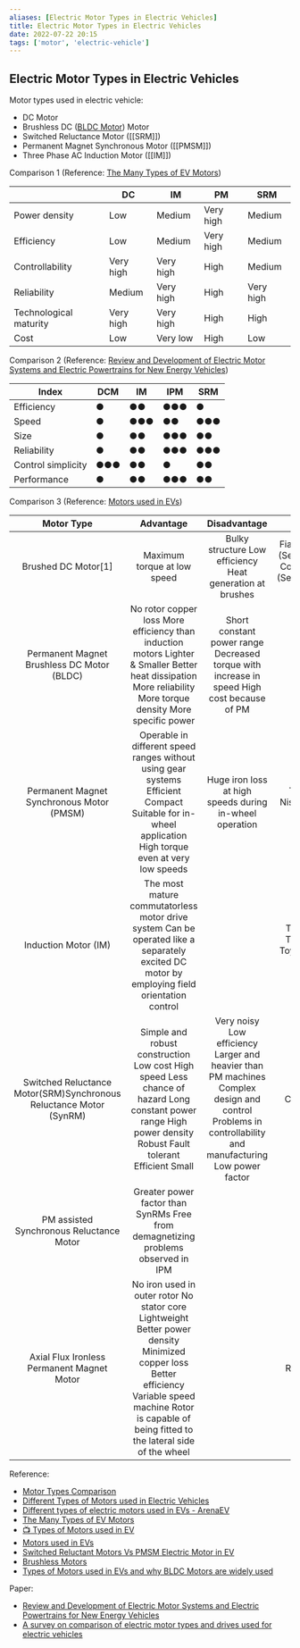 ```yaml
---
aliases: [Electric Motor Types in Electric Vehicles]
title: Electric Motor Types in Electric Vehicles
date: 2022-07-22 20:15
tags: ['motor', 'electric-vehicle']
---
```


## Electric Motor Types in Electric Vehicles

Motor types used in electric vehicle:

- DC Motor
- Brushless DC ([BLDC Motor](../BLDC/BLDC-motor.md)) Motor
- Switched Reluctance Motor ([[SRM]])
- Permanent Magnet Synchronous Motor ([[PMSM]])
- Three Phase AC Induction Motor ([[IM]])

Comparison 1 (Reference: [The Many Types of EV Motors](https://www.engineering.com/story/the-many-types-of-ev-motors))

|                        | DC        | IM        | PM        | SRM       |
| ---------------------- | --------- | --------- | --------- | --------- |
| Power density          | Low       | Medium    | Very high | Medium    |
| Efficiency             | Low       | Medium    | Very high | Medium    |
| Controllability        | Very high | Very high | High      | Medium    |
| Reliability            | Medium    | Very high | High      | Very high |
| Technological maturity | Very high | Very high | High      | High      |
| Cost                   | Low       | Very low  | High      | Low       |

Comparison 2 (Reference: [Review and Development of Electric Motor Systems and Electric Powertrains for New Energy Vehicles](https://link.springer.com/article/10.1007/s42154-021-00139-z))

| Index              | DCM | IM  | IPM | SRM |
| ------------------ | --- | --- | --- | --- |
| Efficiency         | ●   | ●●  | ●●● | ●   |
| Speed              | ●   | ●●● | ●●  | ●●● |
| Size               | ●   | ●●  | ●●● | ●●  |
| Reliability        | ●   | ●●  | ●●● | ●●● |
| Control simplicity | ●●● | ●●  | ●   | ●●  |
| Performance        | ●   | ●●  | ●●● | ●●  |

Comparison 3 (Reference: [Motors used in EVs](https://www.eai.in/blog/2018/12/comparison-of-various-motors-used-in-ev.html))

|                             Motor Type                             |                                                                                                   Advantage                                                                                                  |                                                                       Disadvantage                                                                      |                                      Used by                                     |
|:------------------------------------------------------------------:|:------------------------------------------------------------------------------------------------------------------------------------------------------------------------------------------------------------:|:-------------------------------------------------------------------------------------------------------------------------------------------------------:|:--------------------------------------------------------------------------------:|
| Brushed DC Motor[1]                                                | Maximum torque at low speed                                                                                                                                                                                  | Bulky structure Low efficiency Heat generation at brushes                                                                                               | Fiat Panda Elettra (SeriesDC motor), ConceptorG-Van (Separatelyexcited DC motor) |
| Permanent Magnet Brushless DC Motor (BLDC)                         | No rotor copper loss More efficiency than induction motors Lighter & Smaller Better heat dissipation More reliability More torque density More specific power                                                | Short constant power range Decreased torque with increase in speed High cost because of PM                                                              | Toyota Prius (2005)                                                              |
| Permanent Magnet Synchronous Motor (PMSM)                          | Operable in different speed ranges without using gear systems Efficient Compact Suitable for in-wheel application High torque even at very low speeds                                                        | Huge iron loss at high speeds during in-wheel operation                                                                                                 | Toyota Prius, Nissan Leaf, Soul EV                                               |
| Induction Motor (IM)                                               | The most mature commutatorless motor drive system Can be operated like a separately excited DC motor by employing field orientation control                                                                  |                                                                                                                                                         | Tesla Model S, Tesla Model X, Toyota RAV4, GM EV1                                |
| Switched Reluctance Motor(SRM)Synchronous Reluctance Motor (SynRM) | Simple and robust construction Low cost High speed Less chance of hazard Long constant power range High power density Robust Fault tolerant Efficient Small                                                  | Very noisy Low efficiency Larger and heavier than PM machines Complex design and control Problems in controllability and manufacturing Low power factor | Chloride Lucas                                                                   |
| PM assisted Synchronous Reluctance Motor                           | Greater power factor than SynRMs Free from demagnetizing problems observed in IPM                                                                                                                            |                                                                                                                                                         | BMWi3                                                                            |
| Axial Flux Ironless Permanent Magnet Motor                         | No iron used in outer rotor No stator core Lightweight Better power density Minimized copper loss Better efficiency Variable speed machine Rotor is capable of being fitted to the lateral side of the wheel |                                                                                                                                                         | Renovo Coupe                                                                     |

Reference:

- [Motor Types Comparison](https://www.news.benevelli-group.com/index.php/en/115-electric-motors-comparison.html)
- [Different Types of Motors used in Electric Vehicles](https://circuitdigest.com/article/different-types-of-motors-used-in-electric-vehicles-ev)
- [Different types of electric motors used in EVs - ArenaEV](https://www.arenaev.com/different_types_of_electric_motors_used_in_evs-news-214.php)
- [The Many Types of EV Motors](https://www.engineering.com/story/the-many-types-of-ev-motors)
- [📺 Types of Motors used in EV](https://www.youtube.com/watch?v=6H5vtu5_SF4)
- [Motors used in EVs](https://www.eai.in/blog/2018/12/comparison-of-various-motors-used-in-ev.html)
- [Switched Reluctant Motors Vs PMSM Electric Motor in EV](https://e-vehicleinfo.com/switched-reluctant-motors-and-permanent-magnet-synchronous-motors-for-ev/#Switched_Reluctance_motor_vs_BLDC_for_EV)
- [Brushless Motors](https://www.nidec.com/en/technology/capability/brushless/)
- [Types of Motors used in EVs and why BLDC Motors are widely used](https://electricvehicles.in/types-of-motors-used-in-evs-and-why-bldc-motors-are-widely-used/)

Paper:

- [Review and Development of Electric Motor Systems and Electric Powertrains for New Energy Vehicles](https://link.springer.com/article/10.1007/s42154-021-00139-z)
- [A survey on comparison of electric motor types and drives used for electric vehicles](https://ieeexplore.ieee.org/document/6980715)
  
